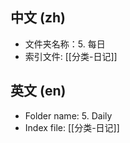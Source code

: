 ## 中文 (zh)

- 文件夹名称：5. 每日
- 索引文件: [[分类-日记]]

## 英文 (en)

- Folder name: 5. Daily
- Index file: [[分类-日记]]
